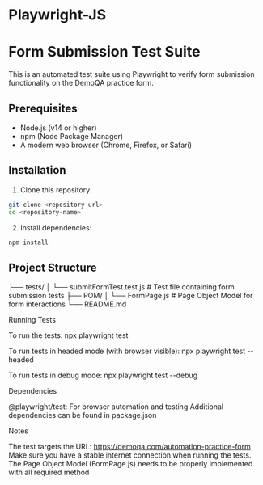 # Playwright-JS
# Form Submission Test Suite

This is an automated test suite using Playwright to verify form submission functionality on the DemoQA practice form.

## Prerequisites

- Node.js (v14 or higher)
- npm (Node Package Manager)
- A modern web browser (Chrome, Firefox, or Safari)

## Installation

1. Clone this repository:
```bash
git clone <repository-url>
cd <repository-name>
```

2. Install dependencies:
```bash
npm install
```

## Project Structure
├── tests/ │ └── submitFormTest.test.js # Test file containing form submission tests ├── POM/ │ └── FormPage.js # Page Object Model for form interactions └── README.md

Running Tests

To run the tests:
npx playwright test

To run tests in headed mode (with browser visible):
npx playwright test --headed

To run tests in debug mode:
npx playwright test --debug

Dependencies

@playwright/test: For browser automation and testing
Additional dependencies can be found in package.json

Notes

The test targets the URL: https://demoqa.com/automation-practice-form
Make sure you have a stable internet connection when running the tests.
The Page Object Model (FormPage.js) needs to be properly implemented with all required method